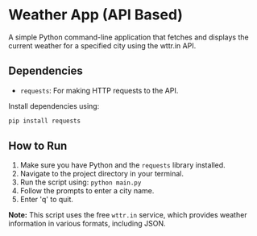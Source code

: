 # Weather App (API Based)

A simple Python command-line application that fetches and displays the current weather for a specified city using the wttr.in API.

## Dependencies

- `requests`: For making HTTP requests to the API.

Install dependencies using:
```bash
pip install requests
```

## How to Run

1.  Make sure you have Python and the `requests` library installed.
2.  Navigate to the project directory in your terminal.
3.  Run the script using: `python main.py`
4.  Follow the prompts to enter a city name.
5.  Enter 'q' to quit.

**Note:** This script uses the free `wttr.in` service, which provides weather information in various formats, including JSON.

